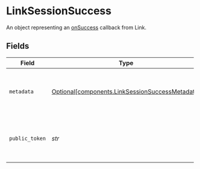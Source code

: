 # LinkSessionSuccess

An object representing an [onSuccess](https://plaid.com/docs/link/web/#onsuccess) callback from Link.


## Fields

| Field                                                                                                | Type                                                                                                 | Required                                                                                             | Description                                                                                          |
| ---------------------------------------------------------------------------------------------------- | ---------------------------------------------------------------------------------------------------- | ---------------------------------------------------------------------------------------------------- | ---------------------------------------------------------------------------------------------------- |
| `metadata`                                                                                           | [Optional[components.LinkSessionSuccessMetadata]](../../models/shared/linksessionsuccessmetadata.md) | :heavy_check_mark:                                                                                   | Displayed once a user has successfully linked their Item.                                            |
| `public_token`                                                                                       | *str*                                                                                                | :heavy_check_mark:                                                                                   | Displayed once a user has successfully linked their Item.                                            |